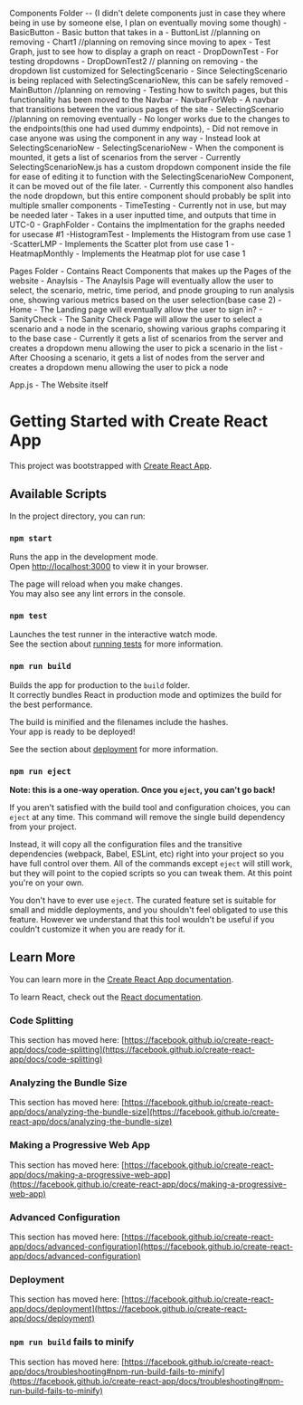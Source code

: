Components Folder -- (I didn't delete components just in case they where being in use by someone else, I plan on eventually moving some though)
    - BasicButton
        - Basic button that takes in a 
    - ButtonList //planning on removing
    - Chart1 //planning on removing since moving to apex
        - Test Graph, just to see how to display a graph on react
    - DropDownTest 
        - For testing dropdowns
    - DropDownTest2 // planning on removing
        - the dropdown list customized for SelectingScenario
        - Since SelectingScenario is being replaced with SelectingScenarioNew, this can be safely removed
    - MainButton //planning on removing
        - Testing how to switch pages, but this functionality has been moved to the Navbar
    - NavbarForWeb
        - A navbar that transitions between the various pages of the site
    - SelectingScenario //planning on removing eventually
        - No longer works due to the changes to the endpoints(this one had used dummy endpoints), 
        - Did not remove in case anyone was using the component in any way
        - Instead look at SelectingScenarioNew
    - SelectingScenarioNew
        - When the component is mounted, it gets a list of scenarios from the server
        - Currently SelectingScenarioNew.js has a custom dropdown component inside the file for ease of editing it to function with the SelectingScenarioNew Component, it can be moved out of the file later.
        - Currently this component also handles the node dropdown, but this entire component should probably be split into multiple smaller components
    - TimeTesting
        - Currently not in use, but may be needed later
        - Takes in a user inputted time, and outputs that time in UTC-0
    - GraphFolder - Contains the implmentation for the graphs needed for usecase #1
        -HistogramTest - Implements the Histogram from use case 1
        -ScatterLMP - Implements the Scatter plot from use case 1
        -HeatmapMonthly - Implements the Heatmap plot for use case 1

Pages Folder - Contains React Components that makes up the Pages of the website
    - Anaylsis
        - The Anaylsis Page will eventually allow the user to select, the scenario, metric, time period, and pnode grouping to run analysis one, showing various metrics based on the user selection(base case 2)
    - Home
        - The Landing page will eventually allow the user to sign in?
    - SanityCheck
        - The Sanity Check Page will allow the user to select a scenario and a node in the scenario, showing various graphs comparing it to the base case
            - Currently it gets a list of scenarios from the server and creates a dropdown menu allowing the user to pick a scenario in the list
            - After Choosing a scenario, it gets a list of nodes from the server and creates a dropdown menu allowing the user to pick a node

App.js
    - The Website itself



# Getting Started with Create React App

This project was bootstrapped with [Create React App](https://github.com/facebook/create-react-app).

## Available Scripts

In the project directory, you can run:

### `npm start`

Runs the app in the development mode.\
Open [http://localhost:3000](http://localhost:3000) to view it in your browser.

The page will reload when you make changes.\
You may also see any lint errors in the console.

### `npm test`

Launches the test runner in the interactive watch mode.\
See the section about [running tests](https://facebook.github.io/create-react-app/docs/running-tests) for more information.

### `npm run build`

Builds the app for production to the `build` folder.\
It correctly bundles React in production mode and optimizes the build for the best performance.

The build is minified and the filenames include the hashes.\
Your app is ready to be deployed!

See the section about [deployment](https://facebook.github.io/create-react-app/docs/deployment) for more information.

### `npm run eject`

**Note: this is a one-way operation. Once you `eject`, you can't go back!**

If you aren't satisfied with the build tool and configuration choices, you can `eject` at any time. This command will remove the single build dependency from your project.

Instead, it will copy all the configuration files and the transitive dependencies (webpack, Babel, ESLint, etc) right into your project so you have full control over them. All of the commands except `eject` will still work, but they will point to the copied scripts so you can tweak them. At this point you're on your own.

You don't have to ever use `eject`. The curated feature set is suitable for small and middle deployments, and you shouldn't feel obligated to use this feature. However we understand that this tool wouldn't be useful if you couldn't customize it when you are ready for it.

## Learn More

You can learn more in the [Create React App documentation](https://facebook.github.io/create-react-app/docs/getting-started).

To learn React, check out the [React documentation](https://reactjs.org/).

### Code Splitting

This section has moved here: [https://facebook.github.io/create-react-app/docs/code-splitting](https://facebook.github.io/create-react-app/docs/code-splitting)

### Analyzing the Bundle Size

This section has moved here: [https://facebook.github.io/create-react-app/docs/analyzing-the-bundle-size](https://facebook.github.io/create-react-app/docs/analyzing-the-bundle-size)

### Making a Progressive Web App

This section has moved here: [https://facebook.github.io/create-react-app/docs/making-a-progressive-web-app](https://facebook.github.io/create-react-app/docs/making-a-progressive-web-app)

### Advanced Configuration

This section has moved here: [https://facebook.github.io/create-react-app/docs/advanced-configuration](https://facebook.github.io/create-react-app/docs/advanced-configuration)

### Deployment

This section has moved here: [https://facebook.github.io/create-react-app/docs/deployment](https://facebook.github.io/create-react-app/docs/deployment)

### `npm run build` fails to minify

This section has moved here: [https://facebook.github.io/create-react-app/docs/troubleshooting#npm-run-build-fails-to-minify](https://facebook.github.io/create-react-app/docs/troubleshooting#npm-run-build-fails-to-minify)


